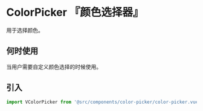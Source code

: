 # ColorPicker 『颜色选择器』

用于选择颜色。

## 何时使用

当用户需要自定义颜色选择的时候使用。

## 引入

```js
import VColorPicker from '@src/components/color-picker/color-picker.vue';
```
